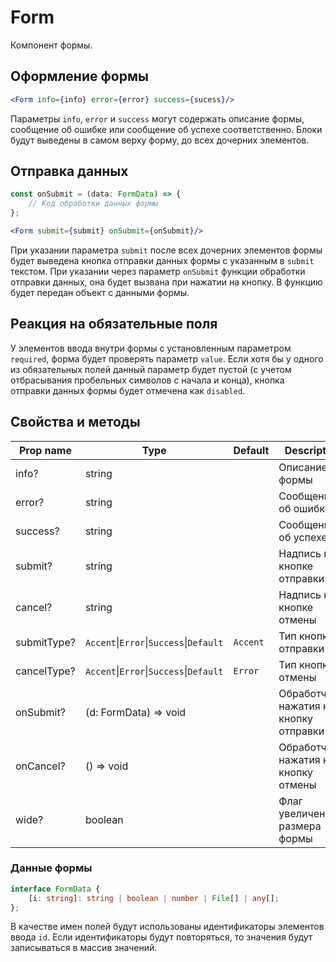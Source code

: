 # Form
Компонент формы.

## Оформление формы
```jsx
<Form info={info} error={error} success={sucess}/>
```

Параметры `info`, `error` и `success` могут содержать описание формы, сообщение об ошибке или сообщение об успехе соответственно. Блоки будут выведены в самом верху форму, до всех дочерних элементов.

## Отправка данных 
```jsx
const onSubmit = (data: FormData) => {
    // Код обработки данных формы
};

<Form submit={submit} onSubmit={onSubmit}/>
```

При указании параметра `submit` после всех дочерних элементов формы будет выведена кнопка отправки данных формы с указанным в `submit` текстом. При указании через параметр `onSubmit` функции обработки отправки данных, она будет вызвана при нажатии на кнопку. В функцию будет передан объект с данными формы.

## Реакция на обязательные поля
У элементов ввода внутри формы с установленным параметром `required`, форма будет проверять параметр `value`. Если хотя бы у одного из обязательных полей данный параметр будет пустой (с учетом отбрасывания пробельных символов с начала и конца), кнопка отправки данных формы будет отмечена как `disabled`.

## Свойства и методы
|Prop name|Type|Default|Description|
|---------|----|-------|-----------|
|info?|string||Описание формы|
|error?|string||Сообщение об ошибке|
|success?|string||Сообщение об успехе|
|submit?|string||Надпись на кнопке отправки|
|cancel?|string||Надпись на кнопке отмены|
|submitType?|`Accent`\|`Error`\|`Success`\|`Default`|`Accent`|Тип кнопки отправки|
|cancelType?|`Accent`\|`Error`\|`Success`\|`Default`|`Error`|Тип кнопки отмены|
|onSubmit?|(d: FormData) => void||Обработчик нажатия на кнопку отправки|
|onCancel?|() => void||Обработчик нажатия на кнопку отмены|
|wide?|boolean||Флаг увеличенного размера формы|

### Данные формы
```ts
interface FormData {
    [i: string]: string | boolean | number | File[] | any[];
};
```
В качестве имен полей будут использованы идентификаторы элементов ввода `id`. Если идентификаторы будут повторяться, то значения будут записываться в массив значений.
